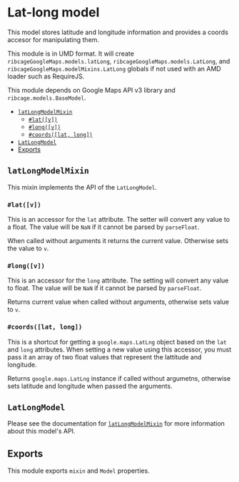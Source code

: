 # Lat-long model <a name="lat-long-model"></a>

This model stores latitude and longitude information and provides a coords
accesor for manipulating them.

This module is in UMD format. It will create
`ribcageGoogleMaps.models.latLong`, `ribcageGoogleMaps.models.LatLong`, and
`ribcageGoogleMaps.modelMixins.LatLong` globals if not used with an AMD loader
such as RequireJS.

This module depends on Google Maps API v3 library and
`ribcage.models.BaseModel`.

 + [`latLongModelMixin`](#latlongmodelmixin)
   - [`#lat([v])`](#lat-v)
   - [`#long([v])`](#long-v)
   - [`#coords([lat, long])`](#coords-lat-long)
 + [`LatLongModel`](#latlongmodel)
 + [Exports](#exports)


## `latLongModelMixin` <a name="latlongmodelmixin"></a>

This mixin implements the API of the `LatLongModel`.

### `#lat([v])` <a name="lat-v"></a>

This is an accessor for the `lat` attribute. The setter will convert any value
to a float. The value will be `NaN` if it cannot be parsed by `parseFloat`.

When called without arguments it returns the current value. Otherwise sets the
value to `v`.

### `#long([v])` <a name="long-v"></a>

This is an accessor for the `long` attribute. The setting will convert any
value to float. The value will be `NaN` if it cannot be parsed by `parseFloat`.

Returns current value when called without arguments, otherwise sets value to
`v`.

### `#coords([lat, long])` <a name="coords-lat-long"></a>

This is a shortcut for getting a `google.maps.LatLng` object based on the `lat`
and `long` attributes. When setting a new value using this accessor, you must
pass it an array of two float values that represent the lattitude and
longitude.

Returns `google.maps.LatLng` instance if called without argumetns, otherwise
sets latitude and longitude when passed the arguments.

## `LatLongModel` <a name="latlongmodel"></a>

Please see the documentation for [`latLongModelMixin`](#latlongmodelmixin) for
more information about this model's API.

## Exports <a name="exports"></a>

This module exports `mixin` and `Model` properties.